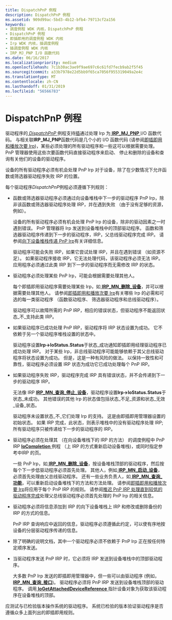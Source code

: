 ```yaml
---
title: DispatchPnP 例程
description: DispatchPnP 例程
ms.assetid: 909d99ac-5bd3-4b12-bfb4-79713cf2a156
keywords:
- 调度例程 WDK 内核，DispatchPnP 例程
- DispatchPnP 例程
- 即插即用的调度例程 WDK 内核
- Irp WDK 内核，插调度例程
- 插调度例程 WDK 内核
- IRP_MJ_PNP I/O 函数代码
ms.date: 06/16/2017
ms.localizationpriority: medium
ms.openlocfilehash: 7c1b30ac3ae9f9ae697c6c61fd7fecb9ab2f5f45
ms.sourcegitcommit: a33b7978e22d5bb9f65ca7056f955319049a2e4c
ms.translationtype: MT
ms.contentlocale: zh-CN
ms.lasthandoff: 01/31/2019
ms.locfileid: "56566783"
---
```

# <a name="dispatchpnp-routines"></a>DispatchPnP 例程





驱动程序的[ *DispatchPnP* ](https://docs.microsoft.com/windows-hardware/drivers/ddi/content/wdm/nc-wdm-driver_dispatch)例程支持[插](implementing-plug-and-play.md)通过处理 Irp 为[ **IRP\_MJ\_PNP** ](https://msdn.microsoft.com/library/windows/hardware/ff550772) I/O 函数代码。 与相关联**IRP\_MJ\_PNP**函数代码是几个小的 I/O 函数代码 (请参阅[即插即用和播放次要 Irp](https://msdn.microsoft.com/library/windows/hardware/ff558807))，某些必须处理的所有驱动程序和一些这可以根据需要处理。 PnP 管理器使用这些次要函数代码直接驱动程序来启动、 停止和删除的设备和查询有关他们的设备的驱动程序。

设备的所有驱动程序必须有机会处理 PnP Irp 对于设备，除了在少数情况下允许函数或筛选器驱动程序失败 IRP 的位置。

每个驱动程序*DispatchPnP*例程必须遵循下列规则：

-   函数或筛选器驱动程序必须通过向设备堆栈中下一步的驱动程序 PnP Irp，除非该函数或筛选器驱动程序处理 IRP，并在遇到失败 （由于没有足够的资源，例如）。

    设备的所有驱动程序必须有机会处理 PnP Irp 的设备，除非的驱动因素之一时遇到错误。 PnP 管理器将 Irp 发送到设备堆栈中的顶部驱动程序。 函数和筛选器驱动程序传递到下一步的驱动程序，IRP，父总线驱动程序完成 IRP。 请参阅[向下设备堆栈传递 PnP Irp](passing-pnp-irps-down-the-device-stack.md)有关详细信息。

    驱动程序可能会失败 IRP，如果它尝试处理 IRP，并且在遇到错误 （如资源不足）。 如果驱动程序接收 IRP，它无法处理代码，该驱动程序必须无法 IRP。 应用程序必须通过此类 IRP 到下一步的驱动程序而无需修改 IRP 的状态。

-   驱动程序必须处理某些 PnP Irp，可能会根据需要处理其他人。

    每个即插即用驱动程序需要处理某些 Irp，如[ **IRP\_MN\_删除\_设备**](https://msdn.microsoft.com/library/windows/hardware/ff551738)，并可以根据需要处理其他人。 请参阅[即插即用和播放次要 Irp](https://msdn.microsoft.com/library/windows/hardware/ff558807)有关哪些 Irp 的必需和可选的每一类驱动程序 （函数驱动程序、 筛选器驱动程序和总线驱动程序）。

    驱动程序可以故障所需的 PnP IRP，相应的错误状态，但驱动程序不能返回状态\_不\_支持此类 IRP。

-   如果驱动程序已成功处理 PnP IRP，驱动程序将 IRP 状态设置为成功。 它不依赖于另一个驱动程序堆栈设置的状态中。

    驱动程序设置**Irp-&gt;IoStatus.Status**于状态\_成功通知即插即用经理驱动程序已成功处理 IRP。 对于某些 Irp，非总线驱动程序可能能够依赖于其父总线驱动程序将状态设置为成功。 但是，这是一种有风险的做法。 以保持一致性和可靠性，驱动程序必须设置 IRP 状态为成功它已成功处理每个 PnP IRP。

-   如果驱动程序失败 IRP，驱动程序完成 IRP 具有错误状态，并不会传递到下一步的驱动程序 IRP。

    无法像 IRP [ **IRP\_MN\_查询\_停止\_设备**](https://msdn.microsoft.com/library/windows/hardware/ff551725)，驱动程序设置**Irp-&gt;IoStatus.Status**于状态\_未成功。 其他错误的其他 Irp 的状态值包括状态\_不足\_资源和状态\_无效\_设备\_状态。

    驱动程序未设置状态\_不\_它们处理 Irp 的支持。 这是由即插即用管理器设置的初始状态。 如果 IRP 完成，此状态，则表示堆栈中的没有驱动程序处理 IRP;所有驱动程序只被传递给下一步的驱动程序的 IRP。

-   驱动程序必须在处理其 （在向设备堆栈下的 IRP 的方法） 的调度例程中 PnP IRP [ **IoCompletion** ](https://msdn.microsoft.com/library/windows/hardware/ff548354)例程 （上 IRP 的方式重新启动设备堆栈)，或同时指定参考中IRP 的页。

    一些 PnP Irp，如[ **IRP\_MN\_删除\_设备**](https://msdn.microsoft.com/library/windows/hardware/ff551738)，按设备堆栈顶部的驱动程序，然后按每个下一步低驱动程序必须首先处理。 其他人，例如[ **IRP\_MN\_启动\_设备**](https://msdn.microsoft.com/library/windows/hardware/ff551749)，必须首先处理由父总线驱动程序。 还有一些业务负责人，如[ **IRP\_MN\_查询\_功能**](https://msdn.microsoft.com/library/windows/hardware/ff551664)，可以重新启动设备堆栈下的方法和方法处理。 请参阅[即插即用和播放次要 Irp](https://msdn.microsoft.com/library/windows/hardware/ff558807)将应用于每个 PnP IRP 的规则。 请参阅[推迟 PnP IRP 处理直到较低的驱动程序完成](postponing-pnp-irp-processing-until-lower-drivers-finish.md)处理父总线驱动程序必须首先处理的 PnP Irp 的相关信息。

-   驱动程序必须将信息添加到 IRP 的向下设备堆栈上 IRP 和修改或删除备份的 IRP 的方式的信息。

    PnP IRP 查询响应中返回的信息，驱动程序必须遵循此约定，可以使有序地按设备的分层驱动程序传递的信息。

-   除了明确的说明文档，其中一个驱动程序必须不依赖于 PnP Irp 正在按任何特定顺序发送。

-   当驱动程序发送 PnP IRP 时，它必须将 IRP 发送到设备堆栈中的顶部驱动程序。

    大多数 PnP Irp 发送的即插即用管理器中，但一些可以由驱动程序 (例如， [ **IRP\_MN\_查询\_接口**](https://msdn.microsoft.com/library/windows/hardware/ff551687))。 驱动程序必须将 PnP IRP 发送到设备堆栈顶部的驱动程序。 调用[ **IoGetAttachedDeviceReference** ](https://msdn.microsoft.com/library/windows/hardware/ff549145)指针设备对象为获取该驱动程序在设备堆栈的顶部。

应测试与已检验版本操作系统的驱动程序。 系统已检验的版本验证驱动程序是否遵循众多上面列出的即插即用规则。

 

 




